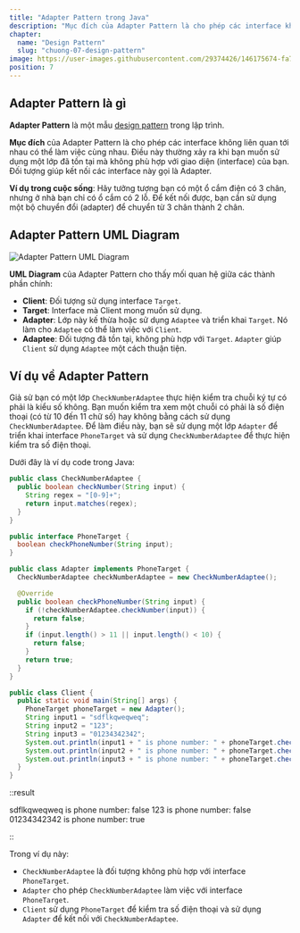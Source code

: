 ```yaml
---
title: "Adapter Pattern trong Java"
description: "Mục đích của Adapter Pattern là cho phép các interface không liên quan tới nhau có thể làm việc cùng nhau. Điều này thường xảy ra khi bạn muốn sử dụng một lớp đã tồn tại mà không phù hợp với giao diện (interface) của bạn."
chapter:
  name: "Design Pattern"
  slug: "chuong-07-design-pattern"
image: https://user-images.githubusercontent.com/29374426/146175674-fa7e09f7-4e42-485e-a2b5-8c664601b203.png
position: 7
---
```


## Adapter Pattern là gì

**Adapter Pattern** là một mẫu [design pattern](/bai-viet/java/design-pattern-la-gi-design-pattern-trong-java) trong lập trình.

**Mục đích** của Adapter Pattern là cho phép các interface không liên quan tới nhau có thể làm việc cùng nhau. Điều này thường xảy ra khi bạn muốn sử dụng một lớp đã tồn tại mà không phù hợp với giao diện (interface) của bạn. Đối tượng giúp kết nối các interface này gọi là Adapter.

**Ví dụ trong cuộc sống**: Hãy tưởng tượng bạn có một ổ cắm điện có 3 chân, nhưng ở nhà bạn chỉ có ổ cắm có 2 lỗ. Để kết nối được, bạn cần sử dụng một bộ chuyển đổi (adapter) để chuyển từ 3 chân thành 2 chân.

## Adapter Pattern UML Diagram

![Adapter Pattern UML Diagram](https://github.com/techmely/hoc-lap-trinh/assets/29374426/fd6297b5-be8c-4739-85fc-ed24505a87b9)

**UML Diagram** của Adapter Pattern cho thấy mối quan hệ giữa các thành phần chính:

- **Client**: Đối tượng sử dụng interface `Target`.
- **Target**: Interface mà Client mong muốn sử dụng.
- **Adapter**: Lớp này kế thừa hoặc sử dụng `Adaptee` và triển khai `Target`. Nó làm cho `Adaptee` có thể làm việc với `Client`.
- **Adaptee**: Đối tượng đã tồn tại, không phù hợp với `Target`. `Adapter` giúp `Client` sử dụng `Adaptee` một cách thuận tiện.

## Ví dụ về Adapter Pattern

Giả sử bạn có một lớp `CheckNumberAdaptee` thực hiện kiểm tra chuỗi ký tự có phải là kiểu số không. Bạn muốn kiểm tra xem một chuỗi có phải là số điện thoại (có từ 10 đến 11 chữ số) hay không bằng cách sử dụng `CheckNumberAdaptee`. Để làm điều này, bạn sẽ sử dụng một lớp `Adapter` để triển khai interface `PhoneTarget` và sử dụng `CheckNumberAdaptee` để thực hiện kiểm tra số điện thoại.

Dưới đây là ví dụ code trong Java:

```java
public class CheckNumberAdaptee {
  public boolean checkNumber(String input) {
    String regex = "[0-9]+";
    return input.matches(regex);
  }
}

public interface PhoneTarget {
  boolean checkPhoneNumber(String input);
}

public class Adapter implements PhoneTarget {
  CheckNumberAdaptee checkNumberAdaptee = new CheckNumberAdaptee();

  @Override
  public boolean checkPhoneNumber(String input) {
    if (!checkNumberAdaptee.checkNumber(input)) {
      return false;
    }
    if (input.length() > 11 || input.length() < 10) {
      return false;
    }
    return true;
  }
}

public class Client {
  public static void main(String[] args) {
    PhoneTarget phoneTarget = new Adapter();
    String input1 = "sdflkqweqweq";
    String input2 = "123";
    String input3 = "01234342342";
    System.out.println(input1 + " is phone number: " + phoneTarget.checkPhoneNumber(input1));
    System.out.println(input2 + " is phone number: " + phoneTarget.checkPhoneNumber(input2));
    System.out.println(input3 + " is phone number: " + phoneTarget.checkPhoneNumber(input3));
  }
}
```

::result

sdflkqweqweq is phone number: false
123 is phone number: false
01234342342 is phone number: true

::

Trong ví dụ này:

- `CheckNumberAdaptee` là đối tượng không phù hợp với interface `PhoneTarget`.
- `Adapter` cho phép `CheckNumberAdaptee` làm việc với interface `PhoneTarget`.
- `Client` sử dụng `PhoneTarget` để kiểm tra số điện thoại và sử dụng `Adapter` để kết nối với `CheckNumberAdaptee`.
